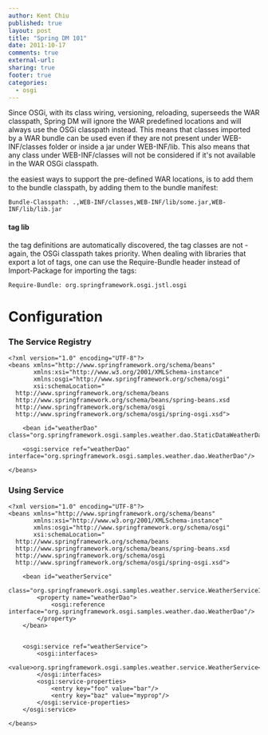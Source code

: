 ```yaml
---
author: Kent Chiu
published: true
layout: post
title: "Spring DM 101"
date: 2011-10-17
comments: true
external-url:
sharing: true
footer: true
categories:
  - osgi
---
```





Since OSGi, with its class wiring, versioning, reloading, superseeds the
WAR classpath, Spring DM will ignore the WAR predefined locations and
will always use the OSGi classpath instead. This means that classes
imported by a WAR bundle can be used even if they are not present under
WEB-INF/classes folder or inside a jar under WEB-INF/lib. This also
means that any class under WEB-INF/classes will not be considered if
it's not available in the WAR OSGi classpath.

the easiest ways to support the pre-defined WAR locations, is to add
them to the bundle classpath, by adding them to the bundle manifest:

```
Bundle-Classpath: .,WEB-INF/classes,WEB-INF/lib/some.jar,WEB-INF/lib/lib.jar
```

#### tag lib

the tag definitions are automatically discovered, the tag classes are
not - again, the OSGi classpath takes priority. When dealing with
libraries that export a lot of tags, one can use the Require-Bundle
header instead of Import-Package for importing the tags:

```
Require-Bundle: org.springframework.osgi.jstl.osgi
```

Configuration
=============

### The Service Registry

```
<?xml version="1.0" encoding="UTF-8"?>
<beans xmlns="http://www.springframework.org/schema/beans"
       xmlns:xsi="http://www.w3.org/2001/XMLSchema-instance"
       xmlns:osgi="http://www.springframework.org/schema/osgi"
       xsi:schemaLocation="
  http://www.springframework.org/schema/beans
  http://www.springframework.org/schema/beans/spring-beans.xsd
  http://www.springframework.org/schema/osgi
  http://www.springframework.org/schema/osgi/spring-osgi.xsd">
 
    <bean id="weatherDao" class="org.springframework.osgi.samples.weather.dao.StaticDataWeatherDaoImpl"/>
 
    <osgi:service ref="weatherDao" interface="org.springframework.osgi.samples.weather.dao.WeatherDao"/>
 
</beans>
```

### Using Service

```
<?xml version="1.0" encoding="UTF-8"?>
<beans xmlns="http://www.springframework.org/schema/beans"
       xmlns:xsi="http://www.w3.org/2001/XMLSchema-instance"
       xmlns:osgi="http://www.springframework.org/schema/osgi"
       xsi:schemaLocation="
  http://www.springframework.org/schema/beans
  http://www.springframework.org/schema/beans/spring-beans.xsd
  http://www.springframework.org/schema/osgi
  http://www.springframework.org/schema/osgi/spring-osgi.xsd">
 
    <bean id="weatherService"
        class="org.springframework.osgi.samples.weather.service.WeatherServiceImpl">
        <property name="weatherDao">
            <osgi:reference interface="org.springframework.osgi.samples.weather.dao.WeatherDao"/>
        </property>
    </bean>
 
 
    <osgi:service ref="weatherService">
        <osgi:interfaces>
            <value>org.springframework.osgi.samples.weather.service.WeatherService</value>
        </osgi:interfaces>
        <osgi:service-properties>
            <entry key="foo" value="bar"/>
            <entry key="baz" value="myprop"/>
        </osgi:service-properties>
    </osgi:service>
 
</beans>
```

